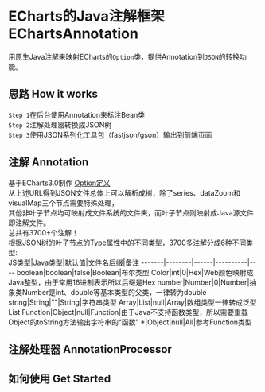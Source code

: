 # ECharts的Java注解框架 EChartsAnnotation
  用原生Java注解来映射ECharts的`Option`类，提供Annotation到`JSON`的转换功能。
  
## 思路 How it works
`Step 1`在后台使用Annotation来标注Bean类  
`Step 2`注解处理器转换成JSON树  
`Step 3`使用JSON系列化工具包（fastjson/gson）输出到前端页面  

## 注解 Annotation
基于ECharts3.0制作
[Option定义](http://echarts.baidu.com/documents/cn/option.json?_v_=1453695515722 "点击下载JSON文件")  
从上述URL得到JSON文件总体上可以解析成树，除了series、dataZoom和visualMap三个节点需要特殊处理，  
其他非叶子节点均可映射成文件系统的文件夹，而叶子节点则映射成Java源文件即注解文件。  
总共有3700+个注解！  
根据JSON树的叶子节点的Type属性中的不同类型，3700多注解分成6种不同类型:  
JS类型|Java类型|默认值|文件名后缀|备注
-------|--------|------|----------|----
boolean|boolean|false|Boolean|布尔类型
Color|int|0|Hex|Web颜色映射成Java整型，由于常用16进制表示所以后缀是Hex
number|Number|0|Number|抽象类Number是int、double等基本类型的父类，一律转为double
string|String|""|String|字符串类型
Array|List|null|Array|数组类型一律转成泛型List
Function|Object|null|Function|由于Java不支持函数类型，所以需要重载Object的toString方法输出字符串的“函数”
*|Object|null|All|参考Function类型

## 注解处理器 AnnotationProcessor

## 如何使用 Get Started

